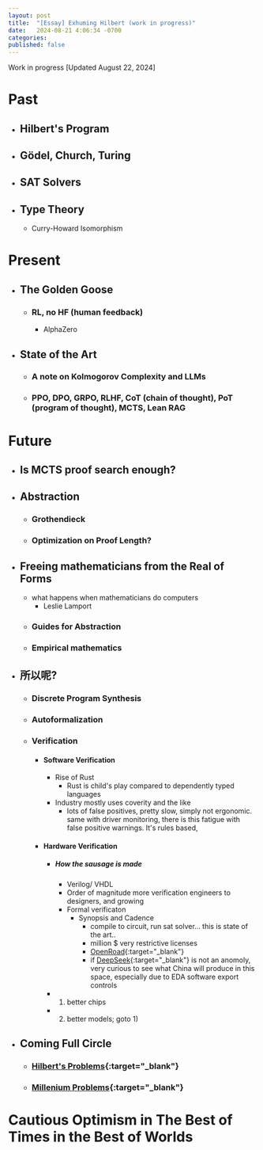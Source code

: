 ```yaml
---
layout: post
title:  "[Essay] Exhuming Hilbert (work in progress)" 
date:   2024-08-21 4:06:34 -0700
categories: 
published: false
---
```


Work in progress
[Updated August 22, 2024]

# Past

- ## Hilbert's Program
- ## Gödel, Church, Turing
- ## SAT Solvers
- ## Type Theory
    - Curry-Howard Isomorphism

# Present

- ## The Golden Goose
    - ### RL, no HF (human feedback)
        - AlphaZero
- ## State of the Art
    - ### A note on Kolmogorov Complexity and LLMs
    - ### PPO, DPO, GRPO, RLHF, CoT (chain of thought), PoT (program of thought), MCTS, Lean RAG
    

# Future

- ## Is MCTS proof search enough?

- ## Abstraction
    - ### Grothendieck
    - ### Optimization on Proof Length?

- ## Freeing mathematicians from the Real of Forms
    - what happens when mathematicians do computers
        - Leslie Lamport
    - ### Guides for Abstraction
    - ### Empirical mathematics

- ## 所以呢?
    - ### Discrete Program Synthesis
    - ### Autoformalization
    - ### Verification
        - #### Software Verification
            - Rise of Rust
                - Rust is child's play compared to dependently typed languages
            - Industry mostly uses coverity and the like
                - lots of false positives, pretty slow, simply not ergonomic. same with driver monitoring, there is this fatigue with false positive warnings. It's rules based, 
        - #### Hardware Verification
            - ##### How the sausage is made
                - Verilog/ VHDL
                - Order of magnitude more verification engineers to designers, and growing
                - Formal verificaton
                    - Synopsis and Cadence
                        - compile to circuit, run sat solver... this is state of the art..
                        - million $ very restrictive licenses
                        - [OpenRoad](https://theopenroadproject.org){:target="_blank"} 
                        - if [DeepSeek](https://www.deepseek.com){:target="_blank"}  is not an anomoly, very curious to see what China will produce in this space, especially due to EDA software export controls
            - 1) better chips
            - 2) better models; goto 1)

- ## Coming Full Circle
    - ### [Hilbert's Problems](https://mathworld.wolfram.com/HilbertsProblems.html){:target="_blank"} 
    - ### [Millenium Problems](https://www.claymath.org/millennium-problems/){:target="_blank"} 

# Cautious Optimism in The Best of Times in the Best of Worlds
